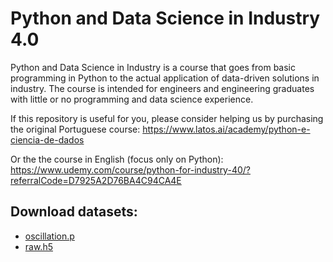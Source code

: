 # Python and Data Science in Industry 4.0

Python and Data Science in Industry is a course that goes from basic programming in Python to the actual application of data-driven solutions in industry. The course is intended for engineers and engineering graduates with little or no programming and data science experience.


If this repository is useful for you, please consider helping us by purchasing the original Portuguese course: https://www.latos.ai/academy/python-e-ciencia-de-dados

Or the the course in English (focus only on Python): https://www.udemy.com/course/python-for-industry-40/?referralCode=D7925A2D76BA4C94CA4E

## Download datasets:

* [oscillation.p](https://github.com/i40a/datasets/blob/main/oscillation_process_industry/original/oscillation.p)
* [raw.h5](https://github.com/i40a/datasets/blob/main/control_loop/original/raw.h5)